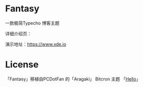 # Fantasy
一款极简Typecho 博客主题

详细介绍页：

演示地址：https://www.xde.io



# License



「Fantasy」移植自PCDotFan 的「Aragaki」 Bitcron 主题 「[Hello](https://github.com/pcdotfan/Aragaki)」
